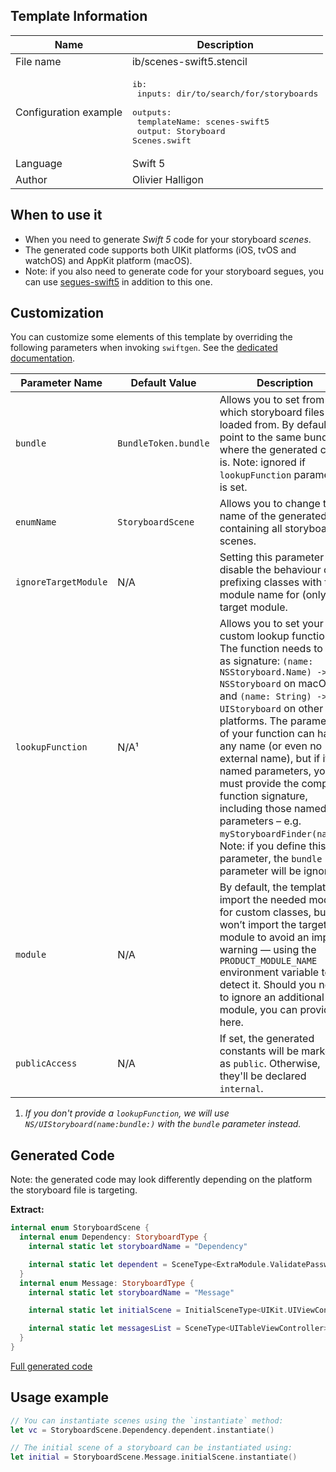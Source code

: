## Template Information

| Name      | Description       |
| --------- | ----------------- |
| File name | ib/scenes-swift5.stencil |
| Configuration example | <pre>ib:<br />  inputs: dir/to/search/for/storyboards<br />  outputs:<br />    templateName: scenes-swift5<br />    output: Storyboard Scenes.swift</pre> |
| Language | Swift 5 |
| Author | Olivier Halligon |

## When to use it

- When you need to generate *Swift 5* code for your storyboard *scenes*.
- The generated code supports both UIKit platforms (iOS, tvOS and watchOS) and AppKit platform (macOS).
- Note: if you also need to generate code for your storyboard segues, you can use [segues-swift5](../segues-swift5.md) in addition to this one.

## Customization

You can customize some elements of this template by overriding the following parameters when invoking `swiftgen`. See the [dedicated documentation](../../ConfigFile.md).

| Parameter Name | Default Value | Description |
| -------------- | ------------- | ----------- |
| `bundle` | `BundleToken.bundle` | Allows you to set from which storyboard files are loaded from. By default, it'll point to the same bundle as where the generated code is. Note: ignored if `lookupFunction` parameter is set. |
| `enumName` | `StoryboardScene` | Allows you to change the name of the generated `enum` containing all storyboard scenes. |
| `ignoreTargetModule` | N/A | Setting this parameter will disable the behaviour of prefixing classes with their module name for (only) the target module. |
| `lookupFunction` | N/A¹ | Allows you to set your own custom lookup function. The function needs to have as signature: `(name: NSStoryboard.Name) -> NSStoryboard` on macOS, and `(name: String) -> UIStoryboard` on other platforms. The parameters of your function can have any name (or even no external name), but if it has named parameters, you must provide the complete function signature, including those named parameters – e.g. `myStoryboardFinder(name:)`. Note: if you define this parameter, the `bundle` parameter will be ignored. |
| `module` | N/A | By default, the template will import the needed modules for custom classes, but won’t import the target’s module to avoid an import warning — using the `PRODUCT_MODULE_NAME` environment variable to detect it. Should you need to ignore an additional module, you can provide it here. |
| `publicAccess` | N/A | If set, the generated constants will be marked as `public`. Otherwise, they'll be declared `internal`. |

1. _If you don't provide a `lookupFunction`, we will use `NS/UIStoryboard(name:bundle:)` with the `bundle` parameter instead._

## Generated Code

Note: the generated code may look differently depending on the platform the storyboard file is targeting.

**Extract:**

```swift
internal enum StoryboardScene {
  internal enum Dependency: StoryboardType {
    internal static let storyboardName = "Dependency"

    internal static let dependent = SceneType<ExtraModule.ValidatePasswordViewController>(storyboard: Dependency.self, identifier: "Dependent")
  }
  internal enum Message: StoryboardType {
    internal static let storyboardName = "Message"

    internal static let initialScene = InitialSceneType<UIKit.UIViewController>(storyboard: Message.self)

    internal static let messagesList = SceneType<UITableViewController>(storyboard: Message.self, identifier: "MessagesList")
  }
}
```

[Full generated code](../../../Sources/TestUtils/Fixtures/Generated/IB-iOS/scenes-swift5/all.swift)

## Usage example

```swift
// You can instantiate scenes using the `instantiate` method:
let vc = StoryboardScene.Dependency.dependent.instantiate()

// The initial scene of a storyboard can be instantiated using:
let initial = StoryboardScene.Message.initialScene.instantiate()
```
